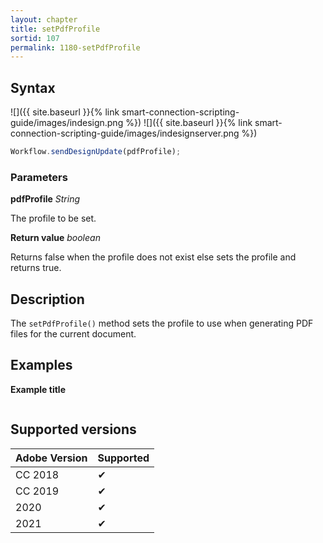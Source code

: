 ```yaml
---
layout: chapter
title: setPdfProfile
sortid: 107
permalink: 1180-setPdfProfile
---
```

## Syntax

![]({{ site.baseurl }}{% link smart-connection-scripting-guide/images/indesign.png %}) ![]({{ site.baseurl }}{% link smart-connection-scripting-guide/images/indesignserver.png %})
```javascript
Workflow.sendDesignUpdate(pdfProfile);
```

### Parameters

**pdfProfile** *String*

The profile to be set.

**Return value** *boolean*

Returns false when the profile does not exist else sets the profile and returns true.

## Description

The `setPdfProfile()` method sets the profile to use when generating PDF files for the current document.

## Examples

**Example title**

```javascript

```

## Supported versions

| Adobe Version | Supported |
|---------------|-----------|
| CC 2018       | ✔         |
| CC 2019       | ✔         |
| 2020          | ✔         |
| 2021          | ✔         |